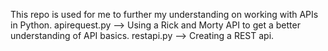 This repo is used for me to further my understanding on working with APIs in Python.
apirequest.py --> Using a Rick and Morty API to get a better understanding of API basics. 
restapi.py --> Creating a REST api.

